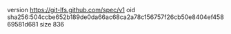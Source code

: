 version https://git-lfs.github.com/spec/v1
oid sha256:504ccbe652b189de0da66ac68ca2a78c156757f26cb50e8404ef45869581d681
size 836
